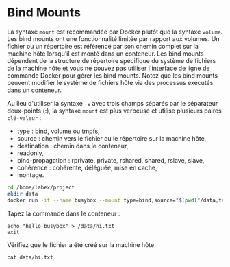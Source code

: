 # Bind Mounts

La syntaxe `mount` est recommandée par Docker plutôt que la syntaxe `volume`. Les bind mounts ont une fonctionnalité limitée par rapport aux volumes. Un fichier ou un répertoire est référencé par son chemin complet sur la machine hôte lorsqu'il est monté dans un conteneur. Les bind mounts dépendent de la structure de répertoire spécifique du système de fichiers de la machine hôte et vous ne pouvez pas utiliser l'interface de ligne de commande Docker pour gérer les bind mounts. Notez que les bind mounts peuvent modifier le système de fichiers hôte via des processus exécutés dans un conteneur.

Au lieu d'utiliser la syntaxe `-v` avec trois champs séparés par le séparateur deux-points (:), la syntaxe `mount` est plus verbeuse et utilise plusieurs paires `clé-valeur` :

- type : bind, volume ou tmpfs,
- source : chemin vers le fichier ou le répertoire sur la machine hôte,
- destination : chemin dans le conteneur,
- readonly,
- bind-propagation : rprivate, private, rshared, shared, rslave, slave,
- cohérence : cohérente, déléguée, mise en cache,
- montage.

```bash
cd /home/labex/project
mkdir data
docker run -it --name busybox --mount type=bind,source="$(pwd)"/data,target=/data busybox sh
```

Tapez la commande dans le conteneur :

```
echo "hello busybox" > /data/hi.txt
exit
```

Vérifiez que le fichier a été créé sur la machine hôte.

```
cat data/hi.txt
```
